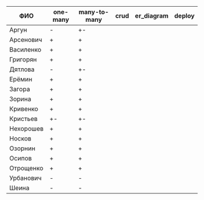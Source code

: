 | **ФИО**     | one-many | many-to-many | crud | er_diagram | deploy |
|-------------|----------|--------------|------|------------|--------|
| Аргун       | -        | +-           |      |            |        |
| Арсенович   | +        | +            |      |            |        |
| Василенко   | +        | +            |      |            |        |
| Григорян    | +        | +            |      |            |        |
| Дятлова     | -        | +-           |      |            |        |
| Ерёмин      | +        | +            |      |            |        |
| Загора      | +        | +            |      |            |        |
| Зорина      | +        | +            |      |            |        |
| Кривенко    | +        | +            |      |            |        |
| Кристьев    | +-       | +-           |      |            |        |
| Нехорошев   | +        | +            |      |            |        |
| Носков      | +        | +            |      |            |        |
| Озорнин     | +        | +            |      |            |        |
| Осипов      | +        | +            |      |            |        |
| Отрощенко   | +        | +            |      |            |        |
| Урбанович   | -        | -            |      |            |        |
| Шеина       | -        | -            |      |            |        |
